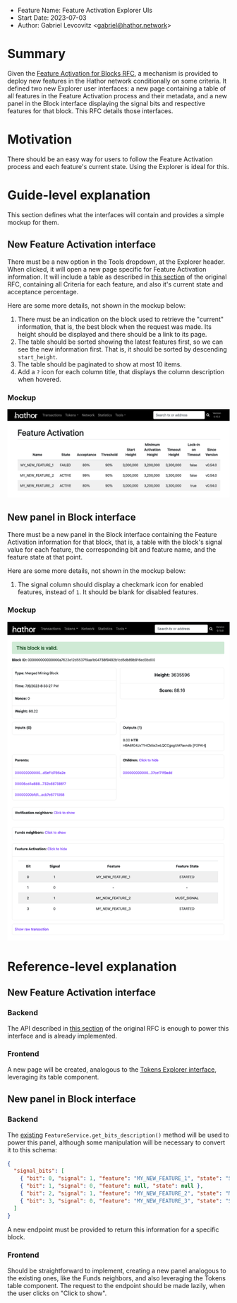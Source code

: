 - Feature Name: Feature Activation Explorer UIs
- Start Date: 2023-07-03
- Author: Gabriel Levcovitz <<gabriel@hathor.network>>

# Summary
[summary]: #summary

Given the [Feature Activation for Blocks RFC](./0001-feature-activation-for-blocks.md), a mechanism is provided to deploy new features in the Hathor network conditionally on some criteria. It defined two new Explorer user interfaces: a new page containing a table of all features in the Feature Activation process and their metadata, and a new panel in the Block interface displaying the signal bits and respective features for that block. This RFC details those interfaces.

# Motivation
[motivation]: #motivation

There should be an easy way for users to follow the Feature Activation process and each feature's current state. Using the Explorer is ideal for this.

# Guide-level explanation
[Guide-level explanation]: #guide-level-explanation

This section defines what the interfaces will contain and provides a simple mockup for them.

## New Feature Activation interface

There must be a new option in the Tools dropdown, at the Explorer header. When clicked, it will open a new page specific for Feature Activation information. It will include a table as described in [this section](https://github.com/HathorNetwork/rfcs/blob/master/projects/feature-activation/0001-feature-activation-for-blocks.md#explorer-user-interface) of the original RFC, containing all Criteria for each feature, and also it's current state and acceptance percentage.

Here are some more details, not shown in the mockup below:

1. There must be an indication on the block used to retrieve the "current" information, that is, the best block when the request was made. Its height should be displayed and there should be a link to its page.
2. The table should be sorted showing the latest features first, so we can see the new information first. That is, it should be sorted by  descending `start_height`.
3. The table should be paginated to show at most 10 items.
4. Add a `?` icon for each column title, that displays the column description when hovered.

### Mockup

![feature_activation.png](0003-images%2Ffeature_activation.png)

## New panel in Block interface

There must be a new panel in the Block interface containing the Feature Activation information for that block, that is, a table with the block's signal value for each feature, the corresponding bit and feature name, and the feature state at that point.

Here are some more details, not shown in the mockup below:

1. The signal column should display a checkmark icon for enabled features, instead of `1`. It should be blank for disabled features.

### Mockup

![block.png](0003-images%2Fblock.png)

# Reference-level explanation
[Reference-level explanation]: #reference-level-explanation

## New Feature Activation interface

### Backend

The API described in [this section](https://github.com/HathorNetwork/rfcs/blob/master/projects/feature-activation/0001-feature-activation-for-blocks.md#rest-api) of the original RFC is enough to power this interface and is already implemented.

### Frontend

A new page will be created, analogous to the [Tokens Explorer interface](https://explorer.hathor.network/tokens), leveraging its table component.

## New panel in Block interface

### Backend

The [existing](https://github.com/HathorNetwork/rfcs/blob/master/projects/feature-activation/0001-feature-activation-for-blocks.md#feature-service) `FeatureService.get_bits_description()` method will be used to power this panel, although some manipulation will be necessary to convert it to this schema:

```json
{
  "signal_bits": [
    { "bit": 0, "signal": 1, "feature": "MY_NEW_FEATURE_1", "state": "STARTED" },
    { "bit": 1, "signal": 0, "feature": null, "state": null },
    { "bit": 2, "signal": 1, "feature": "MY_NEW_FEATURE_2", "state": "MUST_SIGNAL" },
    { "bit": 3, "signal": 0, "feature": "MY_NEW_FEATURE_3", "state": "STARTED" }
  ]
}
```

A new endpoint must be provided to return this information for a specific block.

### Frontend

Should be straightforward to implement, creating a new panel analogous to the existing ones, like the Funds neighbors, and also leveraging the Tokens table component. The request to the endpoint should be made lazily, when the user clicks on "Click to show".
